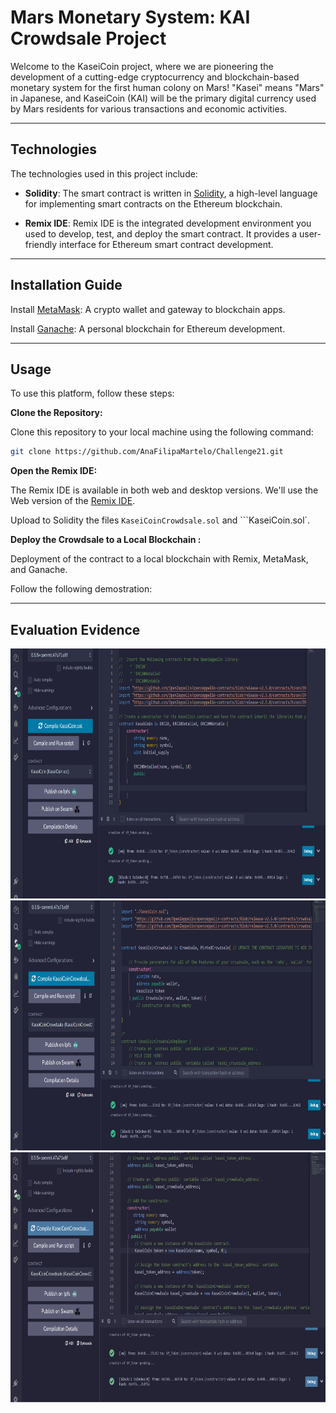 # Mars Monetary System: KAI Crowdsale Project

Welcome to the KaseiCoin project, where we are pioneering the development of a cutting-edge cryptocurrency and blockchain-based monetary system for the first human colony on Mars! "Kasei" means "Mars" in Japanese, and KaseiCoin (KAI) will be the primary digital currency used by Mars residents for various transactions and economic activities.

---

## Technologies

The technologies used in this project include:

   * **Solidity**: The smart contract is written in [Solidity](https://soliditylang.org/), a high-level language for implementing smart contracts on the Ethereum blockchain.

   * **Remix IDE**: Remix IDE is the integrated development environment you used to develop, test, and deploy the smart contract. It provides a user-friendly interface for Ethereum smart contract development.
   
---

## Installation Guide

Install [MetaMask](https://metamask.io/download/):  A crypto wallet and gateway to blockchain apps.

Install [Ganache](https://trufflesuite.com/ganache/): A personal blockchain for Ethereum development.

---


## Usage

To use this platform, follow these steps:

**Clone the Repository:** 

Clone this repository to your local machine using the following command:

   ```bash
   git clone https://github.com/AnaFilipaMartelo/Challenge21.git
  ```

**Open the Remix IDE:** 

 The Remix IDE is available in both web and desktop versions. We'll use the Web version of the [Remix IDE](https://remix.ethereum.org/). 
 
 Upload to Solidity the files ```KaseiCoinCrowdsale.sol``` and ```KaseiCoin.sol`. 

**Deploy the Crowdsale to a Local Blockchain :** 

 Deployment of the contract to a local blockchain with Remix, MetaMask, and Ganache. 

 Follow the following demostration: 

 ---

 ## Evaluation Evidence

 <img src="Images/Screenshot1.png" alt="Terminal Screenshot" width="800" height="400">  

<img src="Images/Screenshot2.png" alt="Terminal Screenshot" width="800" height="400"> 

<img src="Images/Screenshot3.png" alt="Terminal Screenshot" width="800" height="400"> 
